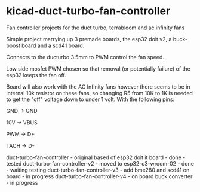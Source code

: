 # kicad-duct-turbo-fan-controller
Fan controller projects for the duct turbo, terrabloom and ac infinity fans

Simple project marrying up 3 premade boards, the esp32 doit v2, a buck-boost board and a scd41 board.

Connects to the ducturbo 3.5mm to PWM control the fan speed.

Low side mosfet PWM chosen so that removal (or potentially failure) of the esp32 keeps the fan off.

Board will also work with the AC Infinity fans however there seems to be in internal 10k resistor on these fans, so changing R5 from 10K to 1K is needed to get the "off" voltage down to under 1 volt. With the following pins:

GND → GND

10V → VBUS

PWM → D+

TACH → D-


duct-turbo-fan-controller - original based of esp32 doit it board - done - tested
duct-turbo-fan-controller-v2 - moved to esp32-c3-wroom-02 - done - waiting testing
duct-turbo-fan-controller-v3 - add bme280 and scd41 on board - in progress
duct-turbo-fan-controller-v4 - on board buck converter - in progress
